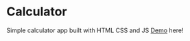 # Calculator
Simple calculator app built with HTML CSS and JS
[Demo](https://13alinnn.github.io/Calculator/) here!